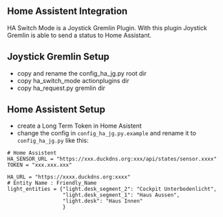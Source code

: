 Home Assistent Integration
----------------------------

HA Switch Mode is a Joystick Gremlin Plugin. 
With this plugin Joystick Gremlin is able to send a status to Home Assistant. 

## Joystick Gremlin Setup 
- copy and rename the config_ha_jg.py root dir
- copy ha_switch_mode actionplugins  dir
- copy ha_request.py gremlin dir


## Home Assistent Setup
- create a Long Term Token in Home Asistent 
- change the config in `config_ha_jg.py.example` and rename it to  `config_ha_jg.py`
like this:
```
# Home Assistent
HA_SENSOR_URL = "https://xxx.duckdns.org:xxx/api/states/sensor.xxxx"
TOKEN = "xxx.xxx.xxx"

HA_URL = "https://xxxx.duckdns.org:xxxx"
# Entity Name : Friendly_Name
light_entities = {"light.desk_segment_2": "Cockpit Unterbodenlicht",
                  "light.desk_segment_1": "Haus Aussen",
                  "light.desk": "Haus Innen"
                  }
```
